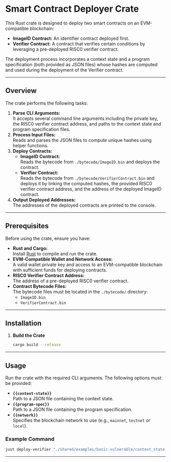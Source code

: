 # Smart Contract Deployer Crate

This Rust crate is designed to deploy two smart contracts on an EVM-compatible blockchain:

- **ImageID Contract:** An identifier contract deployed first.
- **Verifier Contract:** A contract that verifies certain conditions by leveraging a pre-deployed RISC0 verifier contract.

The deployment process incorporates a context state and a program specification (both provided as JSON files) whose hashes are computed and used during the deployment of the Verifier contract.

---

## Overview

The crate performs the following tasks:

1. **Parse CLI Arguments:**  
   It accepts several command line arguments including the private key, the RISC0 verifier contract address, and paths to the context state and program specification files.
2. **Process Input Files:**  
   Reads and parses the JSON files to compute unique hashes using helper functions.
3. **Deploy Contracts:**
   - **ImageID Contract:**  
     Reads the bytecode from `./bytecode/ImageID.bin` and deploys the contract.
   - **Verifier Contract:**  
     Reads the bytecode from `./bytecode/VerifierContract.bin` and deploys it by linking the computed hashes, the provided RISC0 verifier contract address, and the address of the deployed ImageID contract.
4. **Output Deployed Addresses:**  
   The addresses of the deployed contracts are printed to the console.

---

## Prerequisites

Before using the crate, ensure you have:

- **Rust and Cargo:**  
  Install [Rust](https://www.rust-lang.org/tools/install) to compile and run the crate.
- **EVM-Compatible Wallet and Network Access:**  
  A valid wallet private key and access to an EVM-compatible blockchain with sufficient funds for deploying contracts.
- **RISC0 Verifier Contract Address:**  
  The address of a pre-deployed RISC0 verifier contract.
- **Contract Bytecode Files:**  
  The bytecode files must be located in the `./bytecode/` directory:
  - `ImageID.bin`
  - `VerifierContract.bin`

---

## Installation

1. **Build the Crate**

   ```bash
   cargo build --release
   ```

---

## Usage

Run the crate with the required CLI arguments. The following options must be provided:

- **`{{context-state}}`**  
   Path to a JSON file containing the context state.
- **`{{program-spec}}`**  
   Path to a JSON file containing the program specification.
- **`{{network}}`**  
   Specifies the blockchain network to use (e.g., `mainnet`, `testnet` or `local`).

### Example Command

```bash
just deploy-verifier "./shared/examples/basic-vulnerable/context_state.json" "./shared/examples/basic-vulnerable/program_spec.json" "testnet"
```
---
